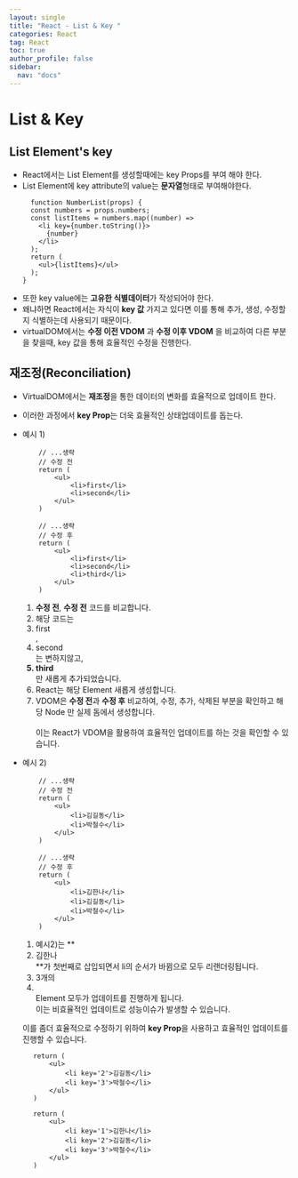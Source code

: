 ```yaml
---
layout: single
title: "React - List & Key "
categories: React
tag: React
toc: true
author_profile: false
sidebar:
  nav: "docs"
---
```


# List & Key

## List Element's key

- React에서는 List Element를 생성할때에는 key Props를 부여 해야 한다.
- List Element에 key attribute의 value는 **문자열**형태로 부여해야한다.
  ```react
    function NumberList(props) {
    const numbers = props.numbers;
    const listItems = numbers.map((number) =>
      <li key={number.toString()}>
        {number}
      </li>
    );
    return (
      <ul>{listItems}</ul>
    );
  }
  ```
- 또한 key value에는 **고유한 식별데이터**가 작성되어야 한다.
- 왜냐하면 React에서는 자식이 **key 값** 가지고 있다면 이를 통해 추가, 생성, 수정할지 식별하는데 사용되기 때문이다.
- virtualDOM에서는 **수정 이전 VDOM** 과 **수정 이후 VDOM** 을 비교하여 다른 부분을 찾을때, key 값을 통해 효율적인 수정을 진행한다.

## 재조정(Reconciliation)

- VirtualDOM에서는 **재조정**을 통한 데이터의 변화를 효율적으로 업데이트 한다.
- 이러한 과정에서 **key Prop**는 더욱 효율적인 상태업데이트를 돕는다.
- 예시 1)

  ```react
      // ...생략
      // 수정 전
      return (
          <ul>
              <li>first</li>
              <li>second</li>
          </ul>
      )
  ```

  ```react
      // ...생략
      // 수정 후
      return (
          <ul>
              <li>first</li>
              <li>second</li>
              <li>third</li>
          </ul>
      )
  ```

  1. **수정 전**, **수정 전** 코드를 비교합니다.
  2. 해당 코드는 <li>first</li>, <li>second</li>는 변하지않고, **<li>third</li>** 만 새롭게 추가되었습니다.
  3. React는 해당 Element 새롭게 생성합니다.
  4. VDOM은 **수정 전**과 **수정 후** 비교하여, 수정, 추가, 삭제된 부분을 확인하고 해당 Node 만 실제 돔에서 생성합니다.<br/>
     <br/>
     이는 React가 VDOM을 활용하여 효율적인 업데이트를 하는 것을 확인할 수 있습니다.

- 예시 2)

  ```react
      // ...생략
      // 수정 전
      return (
          <ul>
              <li>김길동</li>
              <li>박철수</li>
          </ul>
      )
  ```

  ```react
      // ...생략
      // 수정 후
      return (
          <ul>
              <li>김한나</li>
              <li>김길동</li>
              <li>박철수</li>
          </ul>
      )
  ```

  1. 예시2)는 **<li>김한나</li>**가 첫번째로 삽입되면서 li의 순서가 바뀜으로 모두 리랜더링됩니다.<br/>
  2. 3개의 <li></li> Element 모두가 업데이트를 진행하게 됩니다.<br/>
     이는 비효율적인 업데이트로 성능이슈가 발생할 수 있습니다.

  이를 좀더 효율적으로 수정하기 위하여 **key Prop**을 사용하고 효율적인 업데이트를 진행할 수 있습니다.

```react
      return (
          <ul>
              <li key='2'>김길동</li>
              <li key='3'>박철수</li>
          </ul>
      )
```

```react
      return (
          <ul>
              <li key='1'>김한나</li>
              <li key='2'>김길동</li>
              <li key='3'>박철수</li>
          </ul>
      )
```
